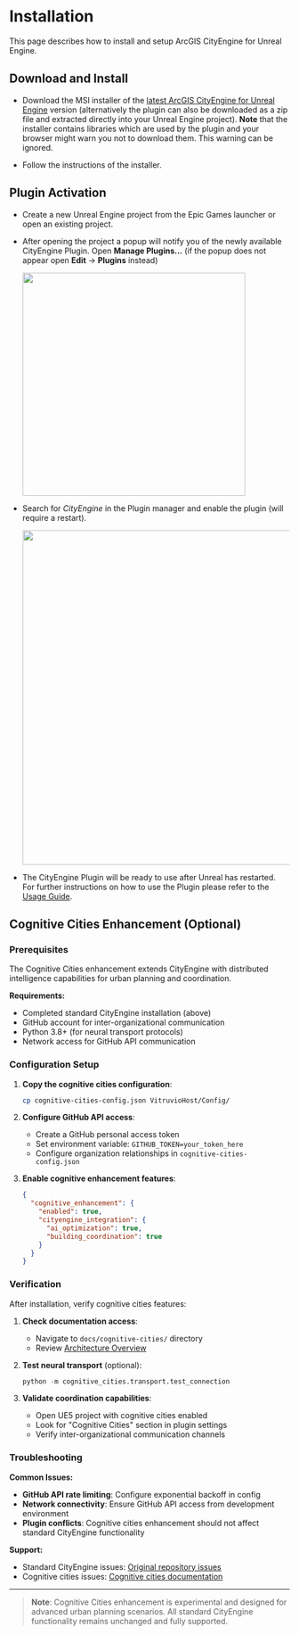 # Installation

This page describes how to install and setup ArcGIS CityEngine for Unreal Engine.

## Download and Install

-   Download the MSI installer of the [latest ArcGIS CityEngine for Unreal Engine](https://github.com/Esri/vitruvio/releases/latest) version (alternatively the plugin can also be downloaded as a zip file and extracted directly into your Unreal Engine project). **Note** that the installer contains libraries which are used by the plugin and your browser might warn you not to download them. This warning can be ignored.

-   Follow the instructions of the installer.

## Plugin Activation

-   Create a new Unreal Engine project from the Epic Games launcher or open an existing project.

-   After opening the project a popup will notify you of the newly available CityEngine Plugin. Open **Manage Plugins...** (if the popup does not appear open **Edit** &rarr; **Plugins** instead)

    <img src="img/new_plugins.jpg" width="400">

-   Search for _CityEngine_ in the Plugin manager and enable the plugin (will require a restart).

    <img src="img/enable_vitruvio.jpg" width="600">

-   The CityEngine Plugin will be ready to use after Unreal has restarted. For further instructions on how to use the Plugin please refer to the [Usage Guide](usage.md).

## Cognitive Cities Enhancement (Optional)

### Prerequisites

The Cognitive Cities enhancement extends CityEngine with distributed intelligence capabilities for urban planning and coordination.

**Requirements:**
- Completed standard CityEngine installation (above)
- GitHub account for inter-organizational communication
- Python 3.8+ (for neural transport protocols)
- Network access for GitHub API communication

### Configuration Setup

1. **Copy the cognitive cities configuration**:
   ```bash
   cp cognitive-cities-config.json VitruvioHost/Config/
   ```

2. **Configure GitHub API access**:
   - Create a GitHub personal access token
   - Set environment variable: `GITHUB_TOKEN=your_token_here`
   - Configure organization relationships in `cognitive-cities-config.json`

3. **Enable cognitive enhancement features**:
   ```json
   {
     "cognitive_enhancement": {
       "enabled": true,
       "cityengine_integration": {
         "ai_optimization": true,
         "building_coordination": true
       }
     }
   }
   ```

### Verification

After installation, verify cognitive cities features:

1. **Check documentation access**:
   - Navigate to `docs/cognitive-cities/` directory
   - Review [Architecture Overview](../docs/cognitive-cities/architecture/overview.md)

2. **Test neural transport** (optional):
   ```python
   python -m cognitive_cities.transport.test_connection
   ```

3. **Validate coordination capabilities**:
   - Open UE5 project with cognitive cities enabled
   - Look for "Cognitive Cities" section in plugin settings
   - Verify inter-organizational communication channels

### Troubleshooting

**Common Issues:**

- **GitHub API rate limiting**: Configure exponential backoff in config
- **Network connectivity**: Ensure GitHub API access from development environment  
- **Plugin conflicts**: Cognitive cities enhancement should not affect standard CityEngine functionality

**Support:**
- Standard CityEngine issues: [Original repository issues](https://github.com/Esri/vitruvio/issues)
- Cognitive cities issues: [Cognitive cities documentation](../docs/cognitive-cities/note2self/README.md)

---

> **Note**: Cognitive Cities enhancement is experimental and designed for advanced urban planning scenarios. All standard CityEngine functionality remains unchanged and fully supported.

